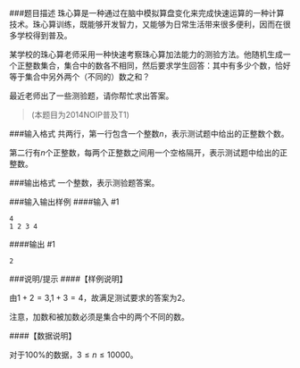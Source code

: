 ###题目描述
珠心算是一种通过在脑中模拟算盘变化来完成快速运算的一种计算技术。珠心算训练，既能够开发智力，又能够为日常生活带来很多便利，因而在很多学校得到普及。

某学校的珠心算老师采用一种快速考察珠心算加法能力的测验方法。他随机生成一个正整数集合，集合中的数各不相同，然后要求学生回答：其中有多少个数，恰好等于集合中另外两个（不同的）数之和？

最近老师出了一些测验题，请你帮忙求出答案。

> (本题目为2014NOIP普及T1)

###输入格式
共两行，第一行包含一个整数$n$，表示测试题中给出的正整数个数。

第二行有$n$个正整数，每两个正整数之间用一个空格隔开，表示测试题中给出的正整数。

###输出格式
一个整数，表示测验题答案。

###输入输出样例
####输入 #1
```
4
1 2 3 4
```
####输出 #1
```
2
```
###说明/提示
####【样例说明】

由$1+2=3$,$1+3=4$，故满足测试要求的答案为$2$。

注意，加数和被加数必须是集合中的两个不同的数。

####【数据说明】




对于$100\%$的数据，$3 \leq n \leq 10000$。